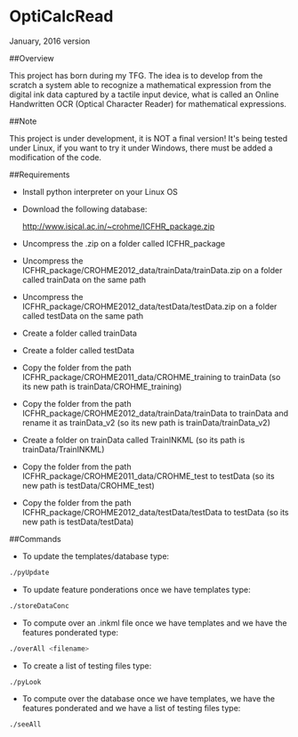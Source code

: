 # OptiCalcRead

 January, 2016 version

##Overview

This project has born during my TFG. The idea is to develop from the scratch a system able to recognize a mathematical expression from the digital ink data captured by a tactile input device, what is called an Online Handwritten OCR (Optical Character Reader) for mathematical expressions.

##Note

This project is under development, it is NOT a final version! It's being tested under Linux, if you want to try it under Windows, there must be added a modification of the code.               
 

##Requirements

- Install python interpreter on your Linux OS
- Download the following database:

   http://www.isical.ac.in/~crohme/ICFHR_package.zip

- Uncompress the .zip on a folder called ICFHR_package
- Uncompress the ICFHR_package/CROHME2012_data/trainData/trainData.zip on a folder called trainData on the same path
- Uncompress the ICFHR_package/CROHME2012_data/testData/testData.zip on a folder called testData on the same path
- Create a folder called trainData
- Create a folder called testData
- Copy the folder from the path ICFHR_package/CROHME2011_data/CROHME_training to trainData (so its new path is trainData/CROHME_training)
- Copy the folder from the path ICFHR_package/CROHME2012_data/trainData/trainData to trainData and rename it as trainData_v2 (so its new path is trainData/trainData_v2)
- Create a folder on trainData called TrainINKML (so its path is trainData/TrainINKML)
- Copy the folder from the path ICFHR_package/CROHME2011_data/CROHME_test to testData (so its new path is testData/CROHME_test)
- Copy the folder from the path ICFHR_package/CROHME2012_data/testData/testData to testData (so its new path is testData/testData)

##Commands

- To update the templates/database type:

```bash
./pyUpdate
```

- To update feature ponderations once we have templates type:

```bash
./storeDataConc
```

- To compute over an .inkml file once we have templates and we have the features ponderated type:

```bash
./overAll <filename>
```

- To create a list of testing files type:
```bash
./pyLook
```

- To compute over the database  once we have templates, we have the features ponderated and we have a list of testing files type:

```bash
./seeAll
```

